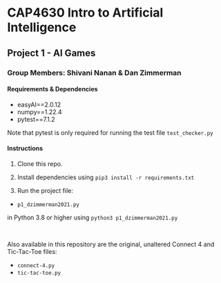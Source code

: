 # CAP4630 Intro to Artificial Intelligence
## Project 1 - AI Games
### Group Members: Shivani Nanan & Dan Zimmerman 


#### Requirements & Dependencies
- easyAI==2.0.12
- numpy==1.22.4
- pytest==7.1.2

Note that pytest is only required for running the test file `test_checker.py`

#### Instructions
1. Clone this repo.

2. Install dependencies using `pip3 install -r requirements.txt`

3. Run the project file:

- `p1_dzimmerman2021.py`

in Python 3.8 or higher using `python3 p1_dzimmerman2021.py` 

<br>

Also available in this repository are the original, unaltered Connect 4 and Tic-Tac-Toe files:

- `connect-4.py`
- `tic-tac-toe.py`





